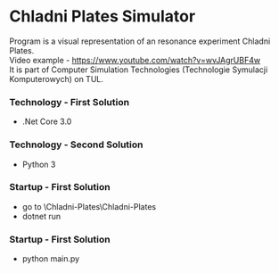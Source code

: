 # Chladni Plates Simulator
Program is a visual representation of an resonance experiment Chladni Plates. \
Video example - https://www.youtube.com/watch?v=wvJAgrUBF4w \
It is part of Computer Simulation Technologies (Technologie Symulacji Komputerowych) on TUL.

### Technology - First Solution
- .Net Core 3.0

### Technology - Second Solution
- Python 3

### Startup - First Solution
- go to \Chladni-Plates\Chladni-Plates
- dotnet run

### Startup - First Solution
- python main.py
